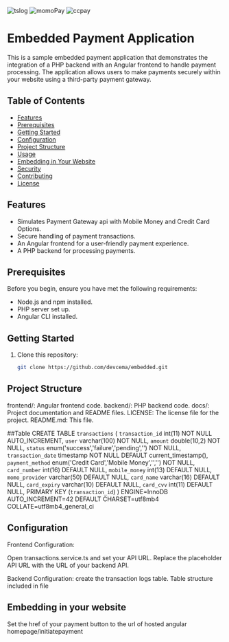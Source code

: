 ![tslog](https://github.com/devcema/embeded/assets/48894599/8faec91e-f3d6-4fed-913b-9d7590b6a71d)
![momoPay](https://github.com/devcema/embeded/assets/48894599/f0f39ae7-4d58-49ed-82c5-0947684c997b)
![ccpay](https://github.com/devcema/embeded/assets/48894599/5ffad693-8b0d-4ac3-889f-ae09db18fc36)
# Embedded Payment Application

This is a sample embedded payment application that demonstrates the integration of a PHP backend with an Angular frontend to handle payment processing. The application allows users to make payments securely within your website using a third-party payment gateway.

## Table of Contents

- [Features](#features)
- [Prerequisites](#prerequisites)
- [Getting Started](#getting-started)
- [Configuration](#configuration)
- [Project Structure](#project-structure)
- [Usage](#usage)
- [Embedding in Your Website](#embedding-in-your-website)
- [Security](#security)
- [Contributing](#contributing)
- [License](#license)

## Features

- Simulates Payment Gateway api with Mobile Money and Credit Card Options.
- Secure handling of payment transactions.
- An Angular frontend for a user-friendly payment experience.
- A PHP backend for processing payments.

## Prerequisites

Before you begin, ensure you have met the following requirements:

- Node.js and npm installed.
- PHP server set up.
- Angular CLI installed.

## Getting Started

1. Clone this repository:

   ```bash
   git clone https://github.com/devcema/embedded.git

## Project Structure
frontend/: Angular frontend code.
backend/: PHP backend code.
docs/: Project documentation and README files.
LICENSE: The license file for the project.
README.md: This file.

##Table
CREATE TABLE `transactions` (
  `transaction_id` int(11) NOT NULL AUTO_INCREMENT,
  `user` varchar(100) NOT NULL,
  `amount` double(10,2) NOT NULL,
  `status` enum('success','failure','pending','') NOT NULL,
  `transaction_date` timestamp NOT NULL DEFAULT current_timestamp(),
  `payment_method` enum('Credit Card','Mobile Money','','') NOT NULL,
  `card_number` int(16) DEFAULT NULL,
  `mobile_money` int(13) DEFAULT NULL,
  `momo_provider` varchar(50) DEFAULT NULL,
  `card_name` varchar(16) DEFAULT NULL,
  `card_expiry` varchar(10) DEFAULT NULL,
  `card_cvv` int(11) DEFAULT NULL,
  PRIMARY KEY (`transaction_id`)
) ENGINE=InnoDB AUTO_INCREMENT=42 DEFAULT CHARSET=utf8mb4 COLLATE=utf8mb4_general_ci

## Configuration
Frontend Configuration:

Open transactions.service.ts and set your API URL.
Replace the placeholder API URL with the URL of your backend API.


Backend Configuration:
create the transaction logs table. Table structure included in file

## Embedding in your website

Set the href of your payment button to the url of hosted angular homepage/initiatepayment

